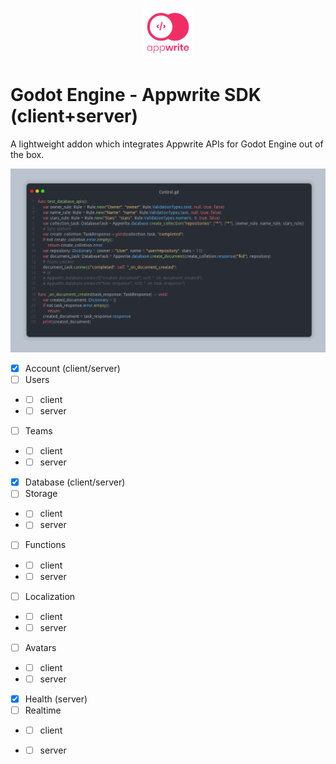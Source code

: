 <p align="center"><img src="addons/appwrite-sdk/icon.svg" width="80px"/></p>

# Godot Engine - Appwrite SDK (client+server)
A lightweight addon which integrates Appwrite APIs for Godot Engine out of the box.  

![database_apis_2](imgs/database_apis_2.png)

- [X] Account (client/server)
- [ ] Users 
- - [ ] client
- - [ ] server
- [ ] Teams 
- - [ ] client
- - [ ] server
- [X] Database (client/server)
- [ ] Storage  
- - [ ] client
- - [ ] server
- [ ] Functions 
- - [ ] client
- - [ ] server
- [ ] Localization 
- - [ ] client
- - [ ] server
- [ ] Avatars 
- - [ ] client
- - [ ] server
- [X] Health (server)
- [ ] Realtime 
- - [ ] client
- - [ ] server

